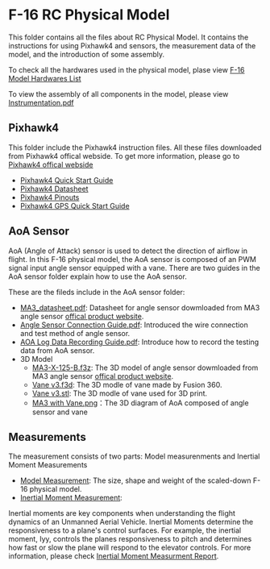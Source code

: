 # F-16 RC Physical Model
This folder contains all the files about RC Physical Model. It contains the instructions for using Pixhawk4 and sensors, the measurement data of the model, and the introduction of some assembly.

To check all the hardwares used in the physical model, plase view [F-16 Model Hardwares List](https://github.com/camdeno/F16Capstone/blob/main/RC%20Physical%20Model/F-16%20Model%20Hardwares%20List%20.xlsx)

To view the assembly of all components in the model, please view [Instrumentation.pdf](https://github.com/camdeno/F16Capstone/blob/main/RC%20Physical%20Model/Instrumentation.pdf)


## Pixhawk4
This folder include the Pixhawk4 instruction files. All these files downloaded from Pixhawk4 offical webside. To get more information, please go to [Pixhawk4 offical webside](https://docs.px4.io/v1.9.0/en/)

* [Pixhawk4 Quick Start Guide](https://github.com/camdeno/F16Capstone/blob/main/RC%20Physical%20Model/Pixhawk%204/Pixhawk4-quickstartguide.pdf)
* [Pixhawk4 Datasheet](https://github.com/camdeno/F16Capstone/blob/main/RC%20Physical%20Model/Pixhawk%204/Pixhawk4-DataSheet.pdf)
* [Pixhawk4 Pinouts](https://github.com/camdeno/F16Capstone/blob/main/RC%20Physical%20Model/Pixhawk%204/Pixhawk4-Pinouts.pdf)
* [Pixhawk4 GPS Quick Start Guide](https://github.com/camdeno/F16Capstone/blob/main/RC%20Physical%20Model/Pixhawk%204/Pixhawk4-GPS-Quick-Start-Guide.pdf)

## AoA Sensor
AoA (Angle of Attack) sensor is used to detect the direction of airflow in flight. In this F-16 physical model, the AoA sensor is composed of an PWM signal input angle sensor equipped with a vane. There are two guides in the AoA sensor folder explain how to use the AoA sensor.

These are the fileds include in the AoA sensor folder:

* [MA3_datasheet.pdf](https://github.com/camdeno/F16Capstone/blob/main/RC%20Physical%20Model/AOA%20Sensor/MA3_datasheet.pdf): Datasheet for angle sensor dowmloaded from MA3 angle sensor [offical product website](https://www.usdigital.com/products/encoders/absolute/shaft/MA3).
* [Angle Sensor Connection Guide.pdf](https://github.com/camdeno/F16Capstone/blob/main/RC%20Physical%20Model/AOA%20Sensor/Angle%20Sensor%20Connection%20Guide.pdf): Introduced the wire connection and test method of angle sensor.
* [AOA Log Data Recording Guide.pdf](https://github.com/camdeno/F16Capstone/blob/main/RC%20Physical%20Model/AOA%20Sensor/AOA%20Log%20Data%20Recording%20Guide.pdf): Introduce how to record the testing data from AoA sensor.
* 3D Model
  * [MA3-X-125-B.f3z](https://github.com/camdeno/F16Capstone/blob/main/RC%20Physical%20Model/AOA%20Sensor/3D%20Model/MA3-X-125-B.f3z): The 3D model of angle sensor dowmloaded from MA3 angle sensor [offical product website](https://www.usdigital.com/products/encoders/absolute/shaft/MA3).
  * [Vane v3.f3d](https://github.com/camdeno/F16Capstone/blob/main/RC%20Physical%20Model/AOA%20Sensor/3D%20Model/Vane%20v3.f3d): The 3D modle of vane made by Fusion 360.
  * [Vane v3.stl](https://github.com/camdeno/F16Capstone/blob/main/RC%20Physical%20Model/AOA%20Sensor/3D%20Model/Vane%20v3.stl): The 3D modle of vane used for 3D print.
  * [MA3 with Vane.png](https://github.com/camdeno/F16Capstone/blob/main/RC%20Physical%20Model/AOA%20Sensor/3D%20Model/MA3%20with%20Vane.png)：The 3D diagram of AoA composed of angle sensor and vane

## Measurements
The measurement consists of two parts: Model measurenments and Inertial Moment Measurements
* [Model Measurement](https://github.com/camdeno/F16Capstone/tree/main/RC%20Physical%20Model/Measurements/Physical%20Model%20Measurements): The size, shape and weight of the scaled-down F-16 physical model.
* [Inertial Moment Measurement](https://github.com/camdeno/F16Capstone/blob/main/RC%20Physical%20Model/Measurements/Inertial_Moment_Measurements__F16_Measurement_Instructions.pdf): 

Inertial moments are key components when understanding the flight dynamics of an Unmanned Aerial Vehicle. Inertial Moments determine the responsiveness to a plane's control surfaces. For example, the inertial moment, Iyy, controls the planes responsiveness to pitch and determines how fast or slow the plane will respond to the elevator controls. For more information, please check [Inertial Moment Measurment Report](https://github.com/camdeno/F16Capstone/blob/main/RC%20Physical%20Model/Measurements/Inertial_Moment_Measurements__F16_Measurement_Instructions.pdf). 
